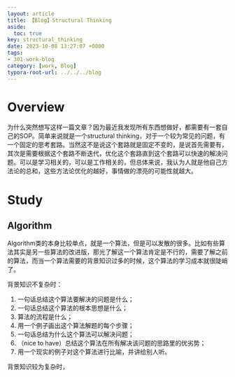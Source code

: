 ```yaml
---
layout: article
title: 【Blog】Structural Thinking
aside:
  toc: true
key: structural_thinking
date: 2023-10-08 13:27:07 +0800
tags:
- 301-work-blog
category: [work, Blog]
typora-root-url: ../../../blog
---
```


# Overview

为什么突然想写这样一篇文章？因为最近我发现所有东西想做好，都需要有一套自己的SOP。简单来说就是一个structural thinking，对于一个较为常见的问题，有一个固定的思考套路。当然这不是说这个套路就是固定不变的，是说首先需要有，其次是需要根据这个套路不断迭代，优化这个套路直到这个套路可以快速的解决问题。可以是学习相关的，可以是工作相关的，但总体来说，我认为人就是他自己方法论的总和，这些方法论优化的越好，事情做的漂亮的可能性就越大。

# Study

## Algorithm

Algorithm类的本身比较单点，就是一个算法，但是可以发散的很多。比如有些算法其实是另一些算法的改进版，那光了解这一个算法肯定是不行的，需要了解之前的算法，而当一个算法需要的背景知识过多的时候，这个算法的学习成本就很陡峭了。

背景知识不复杂时：

1. 一句话总结这个算法要解决的问题是什么；
2. 一句话总结这个算法的根本思想是什么；
3. 算法的流程是什么；
4. 用一个例子画出这个算法解题的每个步骤；
5. 一句话总结为什么这个算法可以解决问题；
6. （nice to have）总结这个算法在所有解决该问题的思路里的优劣势；
7. 用一个现实的例子对这个算法进行比喻，并讲给别人听。



背景知识较为复杂时，

